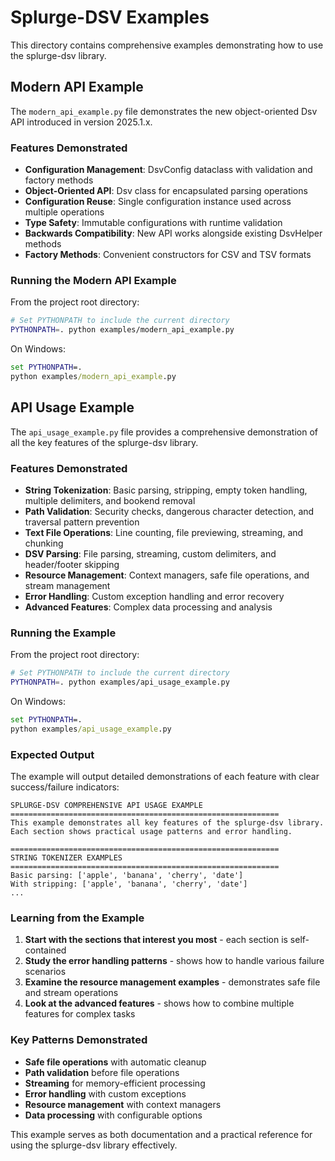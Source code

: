 # Splurge-DSV Examples

This directory contains comprehensive examples demonstrating how to use the splurge-dsv library.

## Modern API Example

The `modern_api_example.py` file demonstrates the new object-oriented Dsv API introduced in version 2025.1.x.

### Features Demonstrated

- **Configuration Management**: DsvConfig dataclass with validation and factory methods
- **Object-Oriented API**: Dsv class for encapsulated parsing operations
- **Configuration Reuse**: Single configuration instance used across multiple operations
- **Type Safety**: Immutable configurations with runtime validation
- **Backwards Compatibility**: New API works alongside existing DsvHelper methods
- **Factory Methods**: Convenient constructors for CSV and TSV formats

### Running the Modern API Example

From the project root directory:

```bash
# Set PYTHONPATH to include the current directory
PYTHONPATH=. python examples/modern_api_example.py
```

On Windows:

```cmd
set PYTHONPATH=.
python examples/modern_api_example.py
```

## API Usage Example

The `api_usage_example.py` file provides a comprehensive demonstration of all the key features of the splurge-dsv library.

### Features Demonstrated

- **String Tokenization**: Basic parsing, stripping, empty token handling, multiple delimiters, and bookend removal
- **Path Validation**: Security checks, dangerous character detection, and traversal pattern prevention
- **Text File Operations**: Line counting, file previewing, streaming, and chunking
- **DSV Parsing**: File parsing, streaming, custom delimiters, and header/footer skipping
- **Resource Management**: Context managers, safe file operations, and stream management
- **Error Handling**: Custom exception handling and error recovery
- **Advanced Features**: Complex data processing and analysis

### Running the Example

From the project root directory:

```bash
# Set PYTHONPATH to include the current directory
PYTHONPATH=. python examples/api_usage_example.py
```

On Windows:

```cmd
set PYTHONPATH=.
python examples/api_usage_example.py
```

### Expected Output

The example will output detailed demonstrations of each feature with clear success/failure indicators:

```
SPLURGE-DSV COMPREHENSIVE API USAGE EXAMPLE
============================================================
This example demonstrates all key features of the splurge-dsv library.
Each section shows practical usage patterns and error handling.

============================================================
STRING TOKENIZER EXAMPLES
============================================================
Basic parsing: ['apple', 'banana', 'cherry', 'date']
With stripping: ['apple', 'banana', 'cherry', 'date']
...
```

### Learning from the Example

1. **Start with the sections that interest you most** - each section is self-contained
2. **Study the error handling patterns** - shows how to handle various failure scenarios
3. **Examine the resource management examples** - demonstrates safe file and stream operations
4. **Look at the advanced features** - shows how to combine multiple features for complex tasks

### Key Patterns Demonstrated

- **Safe file operations** with automatic cleanup
- **Path validation** before file operations
- **Streaming** for memory-efficient processing
- **Error handling** with custom exceptions
- **Resource management** with context managers
- **Data processing** with configurable options

This example serves as both documentation and a practical reference for using the splurge-dsv library effectively.
